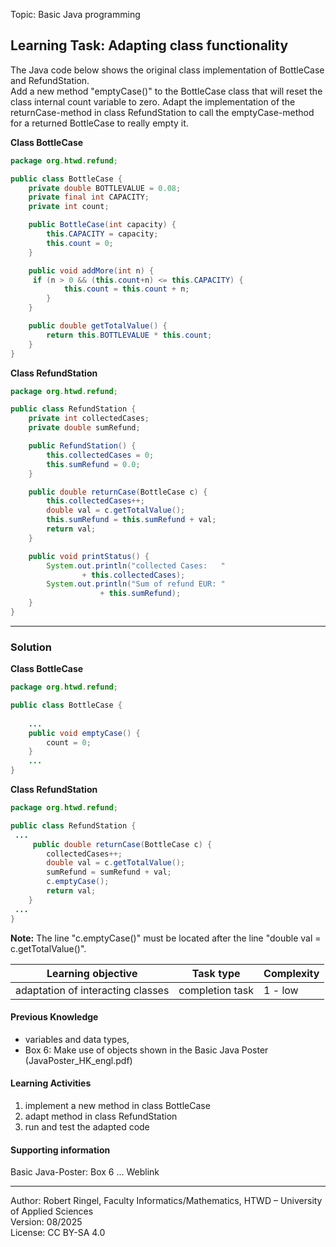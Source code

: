 Topic: Basic Java programming

## Learning Task: Adapting class functionality

The Java code below shows the original class implementation of BottleCase and RefundStation.  
Add a new method "emptyCase()" to the BottleCase class that will reset the class internal count variable to zero. Adapt the implementation of the returnCase-method in class RefundStation to call the emptyCase-method for a returned BottleCase to really empty it.

**Class BottleCase**
``` java
package org.htwd.refund;

public class BottleCase {
    private double BOTTLEVALUE = 0.08;
    private final int CAPACITY;
    private int count;

    public BottleCase(int capacity) {
        this.CAPACITY = capacity;
        this.count = 0;
    }

    public void addMore(int n) {
	 if (n > 0 && (this.count+n) <= this.CAPACITY) {
            this.count = this.count + n;
        }
    }

    public double getTotalValue() {
        return this.BOTTLEVALUE * this.count;
    }
}
```

**Class RefundStation**
``` java
package org.htwd.refund;

public class RefundStation {
    private int collectedCases;
    private double sumRefund;

    public RefundStation() {
        this.collectedCases = 0;
        this.sumRefund = 0.0;
    }

    public double returnCase(BottleCase c) {
        this.collectedCases++;
        double val = c.getTotalValue();
        this.sumRefund = this.sumRefund + val;
        return val;
    }

    public void printStatus() {
        System.out.println("collected Cases:   " 
				+ this.collectedCases);
        System.out.println("Sum of refund EUR: " 
					+ this.sumRefund);
    }
}
```
---------------------------------------

### Solution

**Class BottleCase**
``` java
package org.htwd.refund;

public class BottleCase {
    
    ...
    public void emptyCase() {
        count = 0; 
    }
    ...
}
```

**Class RefundStation**
``` java
package org.htwd.refund;

public class RefundStation {
 ...
     public double returnCase(BottleCase c) {
        collectedCases++;
        double val = c.getTotalValue();
        sumRefund = sumRefund + val;
        c.emptyCase();
        return val;
    }
 ...
}
```

**Note:** The line "c.emptyCase()" must be located after the line "double val = c.getTotalValue()".

| **Learning objective**                           | **Task type**   | **Complexity** |
| ------------------------------------------------ | --------------- | -------------- |
| adaptation of interacting classes                | completion task | 1 - low        |  

#### Previous Knowledge

- variables and data types,  
- Box 6: Make use of objects shown in the Basic Java Poster (JavaPoster_HK_engl.pdf)  

#### Learning Activities

1) implement a new method in class BottleCase
2) adapt method in class RefundStation
3) run and test the adapted code

#### Supporting information

Basic Java-Poster: Box 6 ... Weblink

---------------------------------------
Author: Robert Ringel, Faculty Informatics/Mathematics, HTWD – University of Applied Sciences  
Version: 08/2025            
License: CC BY-SA 4.0
